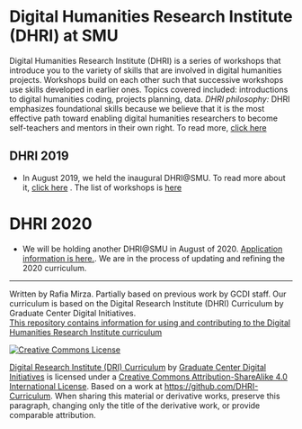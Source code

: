 # Digital Humanities Research Institute (DHRI) at SMU 

Digital Humanities Research Institute (DHRI) is a series of workshops that introduce you to the variety of skills that are involved in digital humanities projects. Workshops build on each other such that successive workshops use skills developed in earlier ones. 
Topics covered included: introductions to digital humanities coding, projects planning, data. 
*DHRI philosophy:* DHRI emphasizes foundational skills because we believe that it is the most effective path toward enabling digital humanities researchers to become self-teachers and mentors in their own right. To read more, [click here](https://github.com/SouthernMethodistUniversity/previous/blob/master/sections/DHRI.md)   

## DHRI 2019
* In August 2019, we held the inaugural DHRI@SMU. To read more about it, [click here](https://github.com/SouthernMethodistUniversity/sections/2018) . The list of workshops is [here](https://dhrismu.github.io/home/curriculum.html)

# DHRI 2020
* We will be holding another DHRI@SMU in August of 2020. [Application information is here.](https://southernmethodistuniversity.github.io/home/apply.html). We are in the process of updating and refining the 2020 curriculum.



-----


Written by Rafia Mirza.
Partially based on previous work by GCDI staff. Our curriculum is based on the Digital Research Institute (DHRI) Curriculum by Graduate Center Digital Initiatives.   
[This repository contains information for using and contributing to the Digital Humanities Research Institute curriculum](https://github.com/DHRI-Curriculum/guide) 

[![Creative Commons License](https://i.creativecommons.org/l/by-sa/4.0/88x31.png)](http://creativecommons.org/licenses/by-sa/4.0/)

[Digital Research Institute (DRI) Curriculum](http://purl.org/dc/terms/) by [Graduate Center Digital Initiatives](https://gcdi.commons.gc.cuny.edu/) is licensed under a [Creative Commons Attribution-ShareAlike 4.0 International License](http://creativecommons.org/licenses/by-sa/4.0/). Based on a work at <https://github.com/DHRI-Curriculum>. When sharing this material or derivative works, preserve this paragraph, changing only the title of the derivative work, or provide comparable attribution.

